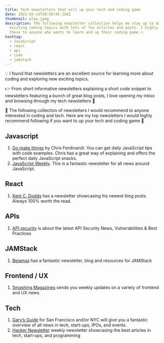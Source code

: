 ```yaml
---
title: Tech newsletters that will up your tech and coding game
date: 2021-05-14T20:58:05.156Z
thumbnail: play.jpeg
description: The following newsletter collection helps me stay up to date on
  exciting coding topics with lots of fun articles and posts. I highly recommend
  these to anyone who wants to learn and up their coding game 🔥
hashtag:
  - JavaScript
  - react
  - api
  - code
  - jamstack
---
```

💡 I found that newsletters are an excellent source for learning more about coding and exploring new exciting topics.

👉 From short informative newsletters explaining a short code snippet to newsletters featuring a bunch of great blog posts, I love opening my inbox and browsing through my tech newsletters 💛

🚀 The following collection of newsletters I would recommend to anyone interested in coding and tech. Here are my top newsletters I would highly recommend following if you want to up your tech and coding game 🎲

## Javascript

1. [Go make things](https://gomakethings.com/) by Chris Ferdinandi. You can get daily JavaScript tips with code examples. Chris has a great way of explaining and offers the perfect daily JavaScript snacks.
2. [JavaScript Weekly](https://javascriptweekly.com/). This is a fantastic newsletter for all news around JavaScript.

## React

1. [Kent C. Dodds](https://kentcdodds.com/subscribe/) has a newsletter showcasing his newest blog posts. Always 100% worth the read.

## APIs

1. [API security](https://apisecurity.io/) is about the latest API Security News, Vulnerabilities & Best Practices

## JAMStack

1. [Bejamas](https://bejamas.io/resources/) has a fantastic newsletter, blog and resources for JAMStack

## Frontend / UX

1. [Smashing Magazines](https://www.smashingmagazine.com/the-smashing-newsletter/) sends you weekly updates on a variety of frontend and UX news.

## Tech

1. [Gary’s Guide](https://www.garysguide.com/events?region=sfbay) for San Francisco and/or NYC will give you a fantastic overview of all news in tech, start-ups, IPOs, and events.
2. [Hacker Newsletter](https://hackernewsletter.com/) weekly newsletter showcasing the best articles in tech, start-ups, and programming
